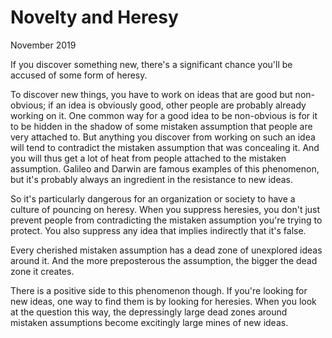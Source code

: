 # Novelty and Heresy
November 2019

If you discover something new, there's a significant chance you'll be accused of some form of heresy.

To discover new things, you have to work on ideas that are good but non-obvious; if an idea is obviously good, other people are probably already working on it. One common way for a good idea to be non-obvious is for it to be hidden in the shadow of some mistaken assumption that people are very attached to. But anything you discover from working on such an idea will tend to contradict the mistaken assumption that was concealing it. And you will thus get a lot of heat from people attached to the mistaken assumption. Galileo and Darwin are famous examples of this phenomenon, but it's probably always an ingredient in the resistance to new ideas.

So it's particularly dangerous for an organization or society to have a culture of pouncing on heresy. When you suppress heresies, you don't just prevent people from contradicting the mistaken assumption you're trying to protect. You also suppress any idea that implies indirectly that it's false.

Every cherished mistaken assumption has a dead zone of unexplored ideas around it. And the more preposterous the assumption, the bigger the dead zone it creates.

There is a positive side to this phenomenon though. If you're looking for new ideas, one way to find them is by looking for heresies. When you look at the question this way, the depressingly large dead zones around mistaken assumptions become excitingly large mines of new ideas.